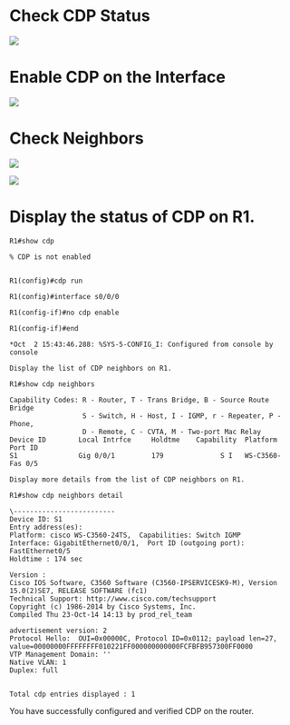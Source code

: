 # Check CDP Status

![](../../../../Imagens/Pasted%20image%2020240611101951.png)

# Enable CDP on the Interface
![](Imagens/Pasted%20image%2020240611102102.png)

# Check Neighbors
![](Imagens/Pasted%20image%2020240611102147.png)


![](Imagens/Pasted%20image%2020240611102242.png)

# Display the status of CDP on R1.

````
R1#show cdp

% CDP is not enabled


R1(config)#cdp run

R1(config)#interface s0/0/0

R1(config-if)#no cdp enable

R1(config-if)#end

*Oct  2 15:43:46.288: %SYS-5-CONFIG_I: Configured from console by console

Display the list of CDP neighbors on R1.

R1#show cdp neighbors

Capability Codes: R - Router, T - Trans Bridge, B - Source Route Bridge
                  S - Switch, H - Host, I - IGMP, r - Repeater, P - Phone,
                  D - Remote, C - CVTA, M - Two-port Mac Relay
Device ID        Local Intrfce     Holdtme    Capability  Platform  Port ID
S1               Gig 0/0/1         179              S I   WS-C3560- Fas 0/5

Display more details from the list of CDP neighbors on R1.

R1#show cdp neighbors detail

\-------------------------
Device ID: S1
Entry address(es):
Platform: cisco WS-C3560-24TS,  Capabilities: Switch IGMP
Interface: GigabitEthernet0/0/1,  Port ID (outgoing port): FastEthernet0/5
Holdtime : 174 sec
   
Version :
Cisco IOS Software, C3560 Software (C3560-IPSERVICESK9-M), Version 15.0(2)SE7, RELEASE SOFTWARE (fc1)
Technical Support: http://www.cisco.com/techsupport
Copyright (c) 1986-2014 by Cisco Systems, Inc.
Compiled Thu 23-Oct-14 14:13 by prod_rel_team
   
advertisement version: 2
Protocol Hello:  OUI=0x00000C, Protocol ID=0x0112; payload len=27, value=00000000FFFFFFFF010221FF000000000000FCFBFB957300FF0000
VTP Management Domain: ''
Native VLAN: 1
Duplex: full
   
   
Total cdp entries displayed : 1
`````


You have successfully configured and verified CDP on the router.
